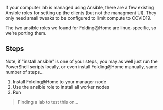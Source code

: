 If your computer lab is managed using Ansible, there are a few existing Ansible roles
for setting up the clients (but not the managment UI). They only need small tweaks to
be configured to limit compute to COVID19.

The two ansible roles we found for Folding@Home are linux-specific, so we're porting them.

## Steps
Note, if "install ansible" is one of your steps, you may as well just run the PowerShell
scripts locally, or even install Folding@Home manually, same number of steps...

1. Install Folding@Home to your manager node
2. Use the ansible role to install all worker nodes
3. Run

> Finding a lab to test this on...

